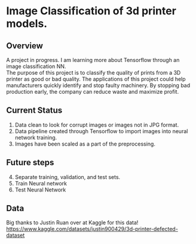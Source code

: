 # Image Classification of 3d printer models.
## Overview
A project in progress.  I am learning more about Tensorflow through an image classification NN.   
The purpose of this project is to classify the quality of prints from a 3D printer as good or bad quality.  The applications of this project could help manufacturers quickly identify and stop faulty machinery.  By stopping bad production early, the company can reduce waste and maximize profit.  

## Current Status
1. Data clean to look for corrupt images or images not in JPG format.  
2. Data pipeline created through Tensorflow to import images into neural network training.  
3. Images have been scaled as a part of the preprocessing.

## Future steps
4. Separate training, validation, and test sets.
5. Train Neural network
6. Test Neural Network 

## Data 
Big thanks to Justin Ruan over at Kaggle for this data!
https://www.kaggle.com/datasets/justin900429/3d-printer-defected-dataset
